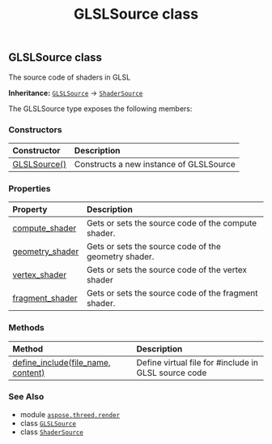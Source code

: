 ﻿---
title: GLSLSource class
second_title: Aspose.3D for Python via .NET API References
description: 
type: docs
weight: 50
url: /python-net/aspose.threed.render/glslsource/
is_root: false
---

## GLSLSource class

The source code of shaders in GLSL



**Inheritance:** [`GLSLSource`](/3d/python-net/aspose.threed.render/glslsource) → 
[`ShaderSource`](/3d/python-net/aspose.threed.render/shadersource)



The GLSLSource type exposes the following members:

### Constructors
| Constructor | Description |
| :- | :- |
| [GLSLSource()](/3d/python-net/aspose.threed.render/glslsource/__init__/#) | Constructs a new instance of GLSLSource |


### Properties
| Property | Description |
| :- | :- |
| [compute_shader](/3d/python-net/aspose.threed.render/glslsource/compute_shader) | Gets or sets the source code of the compute shader. |
| [geometry_shader](/3d/python-net/aspose.threed.render/glslsource/geometry_shader) | Gets or sets the source code of the geometry shader. |
| [vertex_shader](/3d/python-net/aspose.threed.render/glslsource/vertex_shader) | Gets or sets the source code of the vertex shader |
| [fragment_shader](/3d/python-net/aspose.threed.render/glslsource/fragment_shader) | Gets or sets the source code of the fragment shader. |


### Methods
| Method | Description |
| :- | :- |
| [define_include(file_name, content)](/3d/python-net/aspose.threed.render/glslsource/define_include/#str-str) | Define virtual file for #include in GLSL source code |



### See Also
* module [`aspose.threed.render`](..)
* class [`GLSLSource`](/3d/python-net/aspose.threed.render/glslsource)
* class [`ShaderSource`](/3d/python-net/aspose.threed.render/shadersource)
